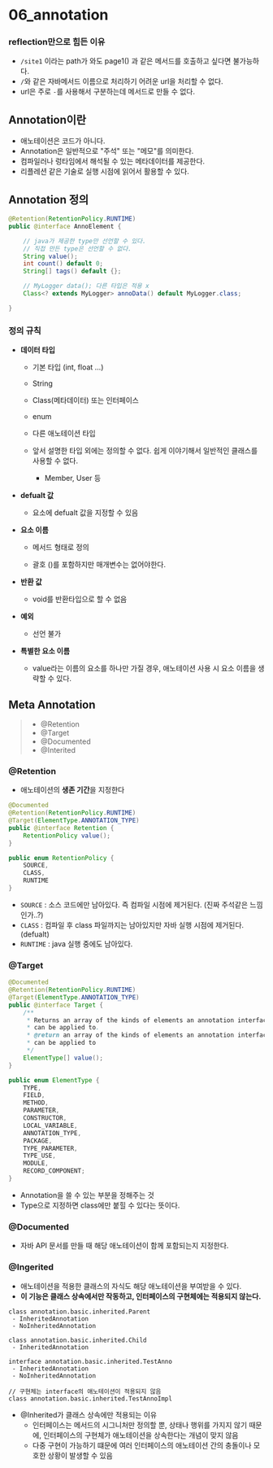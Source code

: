 # 06_annotation

### reflection만으로 힘든 이유

- `/site1` 이라는 path가 와도 page1() 과 같은 메서드를 호출하고 싶다면 불가능하다.
- `/`와 같은 자바메서드 이름으로 처리하기 어려운 url을 처리할 수 없다.
- url은 주로 `-`를 사용해서 구분하는데 메서드로 만들 수 없다.



## Annotation이란

- 애노테이션은 코드가 아니다.
- Annotation은 일반적으로 "주석" 또는 "메모"를 의미한다.
- 컴파일러나 렁타임에서 해석될 수 있는 메타데이터를 제공한다.
- 리플레션 같은 기술로 실행 시점에 읽어서 활용할 수 있다. 



## Annotation 정의

```java
@Retention(RetentionPolicy.RUNTIME)
public @interface AnnoElement {

    // java가 제공한 type만 선언할 수 있다.
    // 직접 만든 type은 선언할 수 없다.
    String value();
    int count() default 0;
    String[] tags() default {};

    // MyLogger data(); 다른 타입은 적용 x
    Class<? extends MyLogger> annoData() default MyLogger.class;

}

```

### 정의 규칙

- **데이터 타입**

  - 기본 타입 (int, float ...)

  - String

  - Class(메타데이터) 또는 인터페이스

  - enum

  - 다른 애노테이션 타입

  - 앞서 설명한 타입 외에는 정의할 수 없다. 쉽게 이야기해서 일반적인 클래스를 사용할 수 없다.

    - Member, User 등

      

- **defualt 값**

  - 요소에 defualt 값을 지정할 수 있음

    

- **요소 이름**

  - 메서드 형태로 정의

  - 괄호 ()를 포함하지만 매개변수는 없어야한다.

    

- **반환 값**

  - void를 반환타입으로 할 수 없음

    

- **예외**

  - 선언 불가

    

- **특별한 요소 이름**

  - value라는 이름의 요소를 하나만 가질 경우, 애노테이션 사용 시 요소 이름을 생략할 수 있다.



## Meta Annotation

> - @Retention
> - @Target
> - @Documented
> - @Interited

### @Retention

- 애노테이션의 **생존 기간**을 지정한다

```java
@Documented
@Retention(RetentionPolicy.RUNTIME)
@Target(ElementType.ANNOTATION_TYPE)
public @interface Retention {
    RetentionPolicy value();
}
```

```java
public enum RetentionPolicy {
    SOURCE,
    CLASS,
    RUNTIME
}
```

- `SOURCE` : 소스 코드에만 남아있다. 즉 컴파일 시점에 제거된다. (진짜 주석같은 느낌인가..?)
- `CLASS` : 컴파일 후 class 파일까지는 남아있지만 자바 실행 시점에 제거된다. (defualt)
- `RUNTIME` : java 실행 중에도 남아있다.



### @Target

```java
@Documented
@Retention(RetentionPolicy.RUNTIME)
@Target(ElementType.ANNOTATION_TYPE)
public @interface Target {
    /**
     * Returns an array of the kinds of elements an annotation interface
     * can be applied to.
     * @return an array of the kinds of elements an annotation interface
     * can be applied to
     */
    ElementType[] value();
}
```

```java
public enum ElementType {
    TYPE,
    FIELD,
    METHOD,
    PARAMETER,
    CONSTRUCTOR,
    LOCAL_VARIABLE,
    ANNOTATION_TYPE,
    PACKAGE,
    TYPE_PARAMETER,
    TYPE_USE,
    MODULE,
    RECORD_COMPONENT;
}
```

- Annotation을 쓸 수 있는 부분을 정해주는 것
- Type으로 지정하면 class에만 붙힐 수 있다는 뜻이다.



### @Documented

- 자바 API 문서를 만들 때 해당 애노테이션이 함께 포함되는지 지정한다. 



### @Ingerited

- 애노테이션을 적용한 클래스의 자식도 해당 애노테이션을 부여받을 수 있다.
- **이 기능은 클래스 상속에서만 작동하고, 인터페이스의 구현체에는 적용되지 않는다.**

```
class annotation.basic.inherited.Parent
 - InheritedAnnotation
 - NoInheritedAnnotation

class annotation.basic.inherited.Child
 - InheritedAnnotation

interface annotation.basic.inherited.TestAnno
 - InheritedAnnotation
 - NoInheritedAnnotation

// 구현체는 interface의 애노테이션이 적용되지 않음
class annotation.basic.inherited.TestAnnoImpl 

```

- @Inherited가 클래스 상속에만 적용되는 이유
  - 인터페이스는 메서드의 시그니처만 정의할 뿐, 상태나 행위를 가지지 않기 때문에, 인터페이스의 구현체가 애노테이션을 상속한다는 개념이 맞지 않음
  - 다중 구현이 가능하기 떄문에 여러 인터페이스의 애노테이션 간의 충돌이나 모호한 상황이 발생할 수 있음







